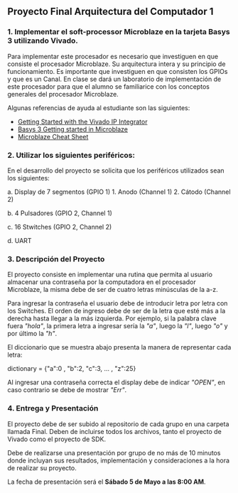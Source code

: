 ## Proyecto Final Arquitectura del Computador 1
### 1. Implementar el soft-processor Microblaze en la tarjeta Basys 3 utilizando Vivado.

Para implementar este procesador es necesario que investiguen en que consiste el procesador Microblaze. Su arquitectura intera y su principio de funcionamiento. Es importante que investiguen en que consisten los GPIOs y que es un Canal. En clase se dará un laboratorio de implementación de este procesador para que el alumno se familiarice con los conceptos generales del procesador Microblaze.

Algunas referencias de ayuda al estudiante son las siguientes:

* [Getting Started with the Vivado IP Integrator](https://reference.digilentinc.com/vivado/getting-started-with-ipi/start)
* [Basys 3 Getting started in Microblaze](https://reference.digilentinc.com/learn/programmable-logic/tutorials/basys-3-getting-started-with-microblaze/start)
* [Microblaze Cheat Sheet](http://soerenbnoergaard.dk/notes/dd/microblaze-c-reference.pdf)


### 2. Utilizar los siguientes periféricos:
En el desarrollo del proyecto se solicita que los periféricos utilizados sean los siguientes:

a.  Display de 7 segmentos (GPIO 1)
    1. Anodo (Channel 1)
    2. Cátodo (Channel 2)

b. 4 Pulsadores (GPIO 2, Channel 1)

c. 16 Stwitches (GPIO 2, Channel 2)

d. UART


### 3. Descripción del Proyecto
El proyecto consiste en implementar una rutina que permita al usuario almacenar una contraseña por la
computadora en el procesador Microblaze, la misma debe de ser de cuatro letras minúsculas de la a-z. 

Para ingresar la contraseña el usuario debe de introducir letra por letra con los Switches. El orden de ingreso debe de ser de la letra que esté más a la derecha hasta llegar a la más izquierda. Por ejemplo, si la palabra clave fuera *"hola"*, la primera letra a ingresar sería la *"a"*, luego la *"l"*, luego *"o"* y por último la *"h"*.

El diccionario que se muestra abajo presenta la manera de representar cada letra:

dictionary = {"a":0 , "b":2, "c":3, ... , "z":25}

Al ingresar una contraseña correcta el display debe de indicar *"OPEN"*, en caso contrario se debe de mostrar *"Err"*.

### 4. Entrega y Presentación
El proyecto debe de ser subido al repositorio de cada grupo en una carpeta llamada Final. Deben de incluirse todos los archivos, tanto el proyecto de Vivado como el proyecto de SDK.

Debe de realizarse una presentación por grupo de no más de 10 minutos donde incluyan sus resultados, implementación y consideraciones a la hora de realizar su proyecto.

La fecha de presentación será el **Sábado 5 de Mayo a las 8:00 AM**.

